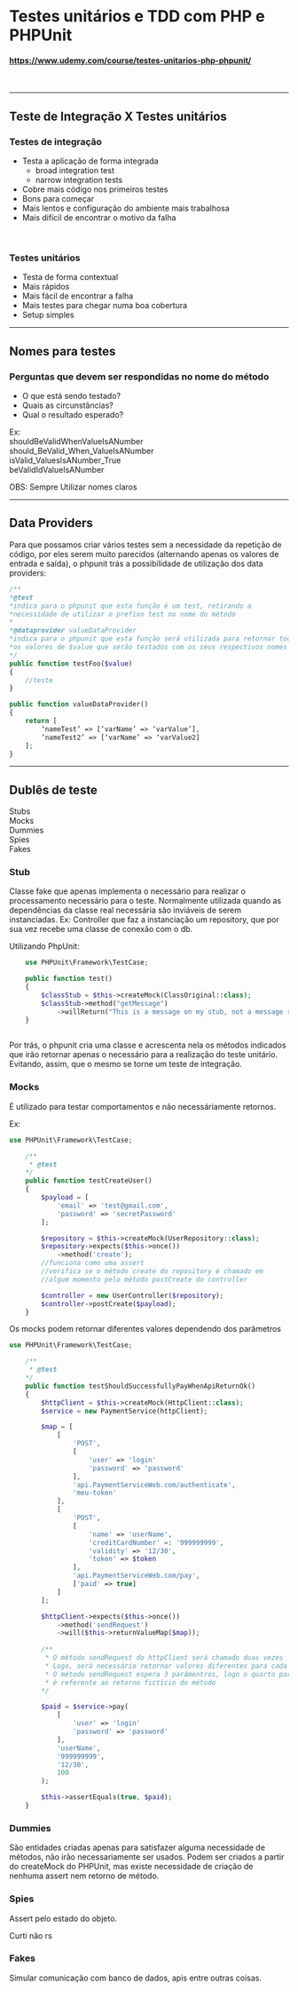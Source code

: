 # Testes unitários e TDD com PHP e PHPUnit
#### https://www.udemy.com/course/testes-unitarios-php-phpunit/

<br>

---------------------------------------------------------------------------------------------------------------------------

## Teste de Integração X Testes unitários

### Testes de integração
    
- Testa a aplicação de forma integrada
    - broad integration test
    - narrow integration tests
 - Cobre mais código nos primeiros testes
- Bons para começar
- Mais lentos e configuração do ambiente mais trabalhosa
- Mais difícil de encontrar o motivo da falha

<br>

### Testes unitários
- Testa de forma contextual
- Mais rápidos 
- Mais fácil de encontrar a falha
- Mais testes para chegar numa boa cobertura
- Setup simples

---------------------------------------------------------------------------------------------------------------------------
## Nomes para testes

### Perguntas que devem ser respondidas no nome do método
- O que está sendo testado?<br>
- Quais as circunstâncias?<br>
- Qual o resultado esperado?<br>

Ex: <br>
shouldBeValidWhenValueIsANumber
should_BeValid_When_ValueIsANumber<br>
isValid_ValuesIsANumber_True<br>
beValidIdValueIsANumber<br>

OBS: Sempre Utilizar nomes claros

---------------------------------------------------------------------------------------------------------------------------

## Data Providers
Para que possamos criar vários testes sem a necessidade da repetição de código, por eles serem muito parecidos (alternando apenas os valores de entrada e saída), o phpunit trás a possibilidade de utilização dos data providers:

```php
/**
*@test 
*indica para o phpunit que esta função é um test, retirando a
*necessidade de utilizar o prefixo test no nome do método
*
*@dataprovider valueDataProvider 
*indica para o phpunit que esta função será utilizada para retornar todos
*os valores de $value que serão testados com os seus respectivos nomes de teste
*/
public function testFoo($value)
{
    //teste
}

public function valueDataProvider()
{
    return [
        ‘nameTest’ => [‘varName’ => ‘varValue’],
        ‘nameTest2’ => [‘varName’ => ‘varValue2]
    ];
}
```
---------------------------------------------------------------------------------------------------------------------------

## Dublês de teste
Stubs<br>
Mocks<br>
Dummies<br>
Spies<br>
Fakes<br>

### Stub
Classe fake que apenas implementa o necessário para realizar o processamento necessário para o teste. Normalmente utilizada quando as dependências da classe real necessária são inviáveis de serem instanciadas.
Ex: Controller que faz a instanciação um repository, que por sua vez recebe uma classe de conexão com o db.

Utilizando PhpUnit:
```php
    use PHPUnit\Framework\TestCase;

    public function test()
    {
        $classStub = $this->createMock(ClassOriginal::class);
        $classStub->method("getMessage")
            ->willReturn("This is a message on my stub, not a message real");
    }
    
```

Por trás, o phpunit cria uma classe e acrescenta nela os métodos indicados que irão retornar apenas o necessário para a realização do teste unitário. Evitando, assim, que o mesmo se torne um teste de integração.

### Mocks 
É utilizado para testar comportamentos e não necessáriamente retornos.

Ex:

```php
use PHPUnit\Framework\TestCase;

    /**
     * @test
    */
    public function testCreateUser()
    {
        $payload = [
            'email' => 'test@gmail.com',
            'password' => 'secretPassword'
        ];

        $repository = $this->createMock(UserRepository::class);
        $repository->expects($this->once())
            ->method('create');
        //funciona como uma assert
        //verifica se o método create do repository é chamado em 
        //algum momento pelo método postCreate do controller

        $controller = new UserController($repository);
        $controller->postCreate($payload);
    }
```

Os mocks podem retornar diferentes valores dependendo dos parâmetros

```php
use PHPUnit\Framework\TestCase;

    /**
     * @test
    */
    public function testShouldSuccessfullyPayWhenApiReturnOk()
    {
        $httpClient = $this->createMock(HttpClient::class);
        $service = new PaymentService(httpClient);

        $map = [
            [
                'POST',
                [
                    'user' => 'login'
                    'password' => 'password'
                ],
                'api.PaymentServiceWeb.com/authenticate',
                'meu-token'
            ],
            [
                'POST',
                [
                    'name' => 'userName',
                    'creditCardNumber' =: '999999999',
                    'validity' => '12/30',
                    'token' => $token
                ],
                'api.PaymentServiceWeb.com/pay',
                ['paid' => true]
            ]
        ];

        $httpClient->expects($this->once())
            ->method('sendRequest')
            ->will($this->returnValueMap($map));
        
        /**
         * O método sendRequest do httpClient será chamado duas vezes
         * Logo, será necessário retornar valores diferentes para cada chamada, imitando o comportamento do service
         * O método sendRequest espera 3 parâmentros, logo o quarto parâmetro passado em cada array de map 
         * é referente ao retorno fictício do método
        */

        $paid = $service->pay(
            [
                'user' => 'login'
                'password' => 'password'
            ],
            'userName',
            '999999999',
            '12/30',
            100
        );

        $this->assertEquals(true, $paid);
    }
```

### Dummies
São entidades criadas apenas para satisfazer alguma necessidade de métodos, não irão necessariamente ser usados.
Podem ser criados a partir do createMock do PHPUnit, mas existe necessidade de criação de nenhuma assert nem retorno de método.

### Spies 
Assert pelo estado do objeto.

Curti não rs

### Fakes
Simular comunicação com banco de dados, apis entre outras coisas.
